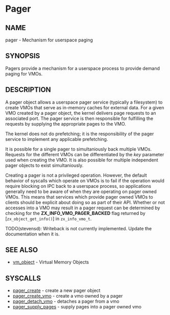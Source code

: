 # Pager

## NAME

pager - Mechanism for userspace paging

## SYNOPSIS

Pagers provide a mechanism for a userspace process to provide demand paging for VMOs.

## DESCRIPTION

A pager object allows a userspace pager service (typically a filesystem) to create VMOs that serve
as in-memory caches for external data. For a given VMO created by a pager object, the kernel
delivers page requests to an associated port. The pager service is then responsible for fulfilling
the requests by supplying the appropriate pages to the VMO.

The kernel does not do prefetching; it is the responsibility of the pager service to implement any
applicable prefetching.

It is possible for a single pager to simultaniously back multiple VMOs. Requests for the different
VMOs can be differentiated by the *key* parameter used when creating the VMO. It is also possible
for multiple independent pager objects to exist simultaniously.

Creating a pager is not a privileged operation. However, the default behavior of syscalls which
operate on VMOs is to fail if the operation would require blocking on IPC back to a userspace
process, so applications generally need to be aware of when they are operating on pager owned
VMOs. This means that services which provide pager owned VMOs to clients should be explicit about
doing so as part of their API. Whether or not accesses into a VMO may result in a pager request
can be determined by checking for the **ZX_INFO_VMO_PAGER_BACKED** flag returned by
[`zx_object_get_info()`] in `zx_info_vmo_t`.

TODO(stevensd): Writeback is not currently implemented. Update the documentation when it is.

## SEE ALSO

+ [vm_object](vm_object.md) - Virtual Memory Objects

## SYSCALLS

+ [pager_create](/docs/reference/syscalls/pager_create.md) - create a new pager object
+ [pager_create_vmo](/docs/reference/syscalls/pager_create_vmo.md) - create a vmo owned by a pager
+ [pager_detach_vmo](/docs/reference/syscalls/pager_detach_vmo.md) - detaches a pager from a vmo
+ [pager_supply_pages](/docs/reference/syscalls/pager_supply_pages.md) - supply pages into a pager owned vmo
